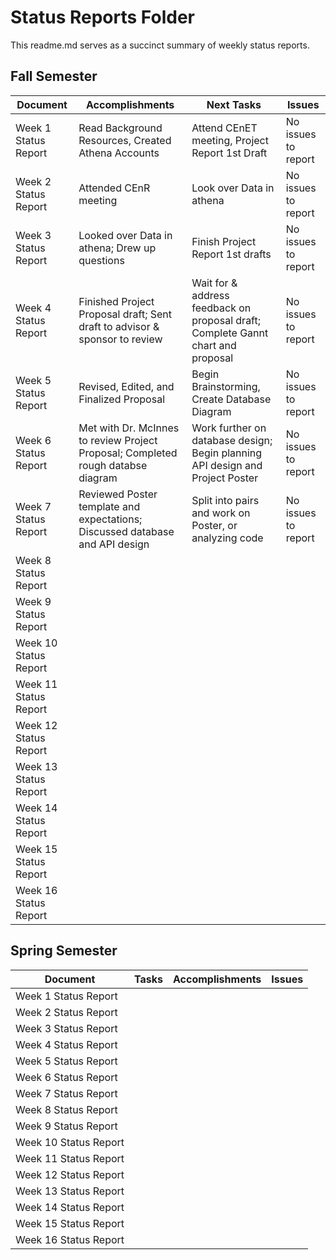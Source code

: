 # Status Reports Folder
This readme.md serves as a succinct summary of weekly status reports.

## Fall Semester

| Document | Accomplishments | Next Tasks | Issues |
|---|---|---|---|
| Week 1 Status Report | Read Background Resources, Created Athena Accounts | Attend CEnET meeting, Project Report 1st Draft | No issues to report |
| Week 2 Status Report |Attended CEnR meeting |Look over Data in athena | No issues to report|
| Week 3 Status Report |Looked over Data in athena; Drew up questions|Finish Project Report 1st drafts |No issues to report|
| Week 4 Status Report |Finished Project Proposal draft; Sent draft to advisor & sponsor to review |Wait for & address feedback on proposal draft; Complete Gannt chart and proposal |No issues to report|
| Week 5 Status Report |Revised, Edited, and Finalized Proposal |Begin Brainstorming, Create Database Diagram |No issues to report |
| Week 6 Status Report |Met with Dr. McInnes to review Project Proposal; Completed rough databse diagram |Work further on database design; Begin planning API design and Project Poster |No issues to report |
| Week 7 Status Report |Reviewed Poster template and expectations; Discussed database and API design |Split into pairs and work on Poster, or analyzing code |No issues to report |
| Week 8 Status Report | | | |
| Week 9 Status Report | | | |
| Week 10 Status Report | | | |
| Week 11 Status Report | | | |
| Week 12 Status Report | | | |
| Week 13 Status Report | | | |
| Week 14 Status Report | | | |
| Week 15 Status Report | | | |
| Week 16 Status Report | | | |

## Spring Semester

| Document | Tasks | Accomplishments| Issues |
|---|---|---|---|
| Week 1 Status Report | | | |
| Week 2 Status Report | | | |
| Week 3 Status Report | | | |
| Week 4 Status Report | | | |
| Week 5 Status Report | | | |
| Week 6 Status Report | | | |
| Week 7 Status Report | | | |
| Week 8 Status Report | | | |
| Week 9 Status Report | | | |
| Week 10 Status Report | | | |
| Week 11 Status Report | | | |
| Week 12 Status Report | | | |
| Week 13 Status Report | | | |
| Week 14 Status Report | | | |
| Week 15 Status Report | | | |
| Week 16 Status Report | | | |
